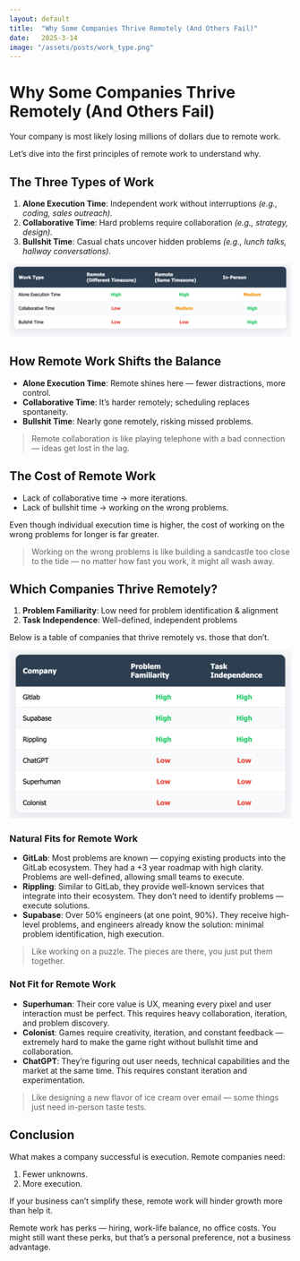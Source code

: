```yaml
---
layout: default
title:  "Why Some Companies Thrive Remotely (And Others Fail)"
date:   2025-3-14
image: "/assets/posts/work_type.png"
---
```


# Why Some Companies Thrive Remotely (And Others Fail)

Your company is most likely losing millions of dollars due to remote work.

Let’s dive into the first principles of remote work to understand why.

## The Three Types of Work

1. **Alone Execution Time**: Independent work without interruptions *(e.g., coding, sales outreach).*
2. **Collaborative Time**: Hard problems require collaboration *(e.g., strategy, design).*
3. **Bullshit Time**: Casual chats uncover hidden problems *(e.g., lunch talks, hallway conversations).*

![](/assets/posts/work_type.png)

## How Remote Work Shifts the Balance

- **Alone Execution Time**: Remote shines here — fewer distractions, more control.
- **Collaborative Time**: It’s harder remotely; scheduling replaces spontaneity.
- **Bullshit Time**: Nearly gone remotely, risking missed problems.

> Remote collaboration is like playing telephone with a bad connection — ideas get lost in the lag.

## The Cost of Remote Work

- Lack of collaborative time → more iterations.
- Lack of bullshit time → working on the wrong problems.

Even though individual execution time is higher, the cost of working on the wrong problems for longer is far greater.

> Working on the wrong problems is like building a sandcastle too close to the tide — no matter how fast you work, it might all wash away.

## Which Companies Thrive Remotely?

1. **Problem Familiarity**: Low need for problem identification & alignment
2. **Task Independence**: Well-defined, independent problems

Below is a table of companies that thrive remotely vs. those that don’t.

![](/assets/posts/remote_company.png)

### Natural Fits for Remote Work

- **GitLab**: Most problems are known — copying existing products into the GitLab ecosystem. They had a +3 year roadmap with high clarity. Problems are well-defined, allowing small teams to execute.
- **Rippling**: Similar to GitLab, they provide well-known services that integrate into their ecosystem. They don’t need to identify problems — execute solutions.
- **Supabase**: Over 50% engineers (at one point, 90%). They receive high-level problems, and engineers already know the solution: minimal problem identification, high execution.

> Like working on a puzzle. The pieces are there, you just put them together.

### Not Fit for Remote Work

- **Superhuman**: Their core value is UX, meaning every pixel and user interaction must be perfect. This requires heavy collaboration, iteration, and problem discovery.
- **Colonist**: Games require creativity, iteration, and constant feedback — extremely hard to make the game right without bullshit time and collaboration.
- **ChatGPT**: They’re figuring out user needs, technical capabilities and the market at the same time. This requires constant iteration and experimentation.

> Like designing a new flavor of ice cream over email — some things just need in-person taste tests.

## Conclusion

What makes a company successful is execution. Remote companies need:

1. Fewer unknowns.
2. More execution.

If your business can’t simplify these, remote work will hinder growth more than help it.

Remote work has perks — hiring, work-life balance, no office costs. You might still want these perks, but that’s a personal preference, not a business advantage.
